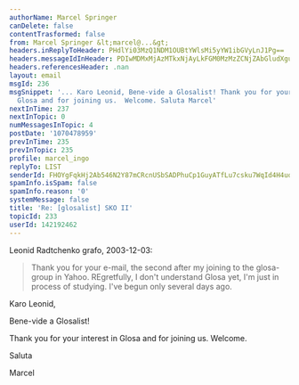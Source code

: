 ```yaml
---
authorName: Marcel Springer
canDelete: false
contentTrasformed: false
from: Marcel Springer &lt;marcel@...&gt;
headers.inReplyToHeader: PHdlYi03MzQ1NDM1OUBtYWlsMi5yYW1ibGVyLnJ1Pg==
headers.messageIdInHeader: PDIwMDMxMjAzMTkxNjAyLkFGM0MzMzZCNjZAbGludXgubG9jYWw+
headers.referencesHeader: .nan
layout: email
msgId: 236
msgSnippet: '... Karo Leonid, Bene-vide a Glosalist! Thank you for your interest in
  Glosa and for joining us.  Welcome. Saluta Marcel'
nextInTime: 237
nextInTopic: 0
numMessagesInTopic: 4
postDate: '1070478959'
prevInTime: 235
prevInTopic: 235
profile: marcel_ingo
replyTo: LIST
senderId: FHOYgFqkHj2Ab546N2Y87mCRcnUSbSADPhuCp1GuyATfLu7csku7WqId4H4uqJa13Pq2v52oJ2mlfMwY9pBn_hbFMwn85BqZlt9adw
spamInfo.isSpam: false
spamInfo.reason: '0'
systemMessage: false
title: 'Re: [glosalist] SKO II'
topicId: 233
userId: 142192462
---
```



Leonid Radtchenko grafo, 2003-12-03: 
 > Thank you for your e-mail, the second after my joining to the 
 > glosa-group in Yahoo.
 > REgretfully, I don't understand Glosa yet, I'm just in process of 
 > studying. I've begun only several days ago. 


Karo Leonid, 

Bene-vide a Glosalist! 

Thank you for your interest in Glosa and for joining us.  Welcome. 

Saluta 

Marcel 



